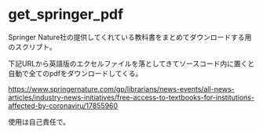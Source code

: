 # get_springer_pdf
Springer Nature社の提供してくれている教科書をまとめてダウンロードする用のスクリプト。

下記URLから英語版のエクセルファイルを落としてきてソースコード内に置くと自動で全てのpdfをダウンロードしてくる。

https://www.springernature.com/gp/librarians/news-events/all-news-articles/industry-news-initiatives/free-access-to-textbooks-for-institutions-affected-by-coronaviru/17855960

使用は自己責任で。
